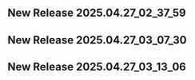 ## New Release 2025.04.27_02_37_59
## New Release 2025.04.27_03_07_30
## New Release 2025.04.27_03_13_06
